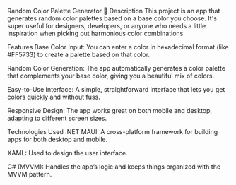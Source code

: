 Random Color Palette Generator 🎨
Description
This project is an app that generates random color palettes based on a base color you choose. It's super useful for designers, developers, or anyone who needs a little inspiration when picking out harmonious color combinations.

Features
Base Color Input: You can enter a color in hexadecimal format (like #FF5733) to create a palette based on that color.

Random Color Generation: The app automatically generates a color palette that complements your base color, giving you a beautiful mix of colors.

Easy-to-Use Interface: A simple, straightforward interface that lets you get colors quickly and without fuss.

Responsive Design: The app works great on both mobile and desktop, adapting to different screen sizes.

Technologies Used
.NET MAUI: A cross-platform framework for building apps for both desktop and mobile.

XAML: Used to design the user interface.

C# (MVVM): Handles the app’s logic and keeps things organized with the MVVM pattern.
